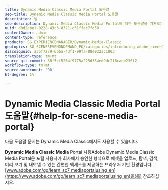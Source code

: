 ```yaml
---
title: Dynamic Media Classic Media Portal 도움말
seo-title: Dynamic Media Classic Media Portal 도움말
description: 널
seo-description: Dynamic Media Classic Media Portal에 대한 도움말을 가져오는 방법을 알아봅니다.
uuid: d8d2ebe1-0228-43c3-8321-c51ffac7fd58
contentOwner: admin
content-type: reference
products: SG_EXPERIENCEMANAGER/Dynamic-Media-Classic
geptopics: SG_SCENESEVENONDEMAND_PK/categories/introducing_adobe_scene7
discoiquuid: a55f7279-6bba-43f1-99fa-88e922ac1803
translation-type: tm+mt
source-git-commit: 38f5cf5264f9775a225d354ed9dc2f6caee236f2
workflow-type: tm+mt
source-wordcount: '90'
ht-degree: 1%

---
```



# Dynamic Media Classic Media Portal 도움말{#help-for-scene-media-portal}

다음 도움말 문서는 Dynamic Media Classic에서도 사용할 수 있습니다.

**Dynamic Media Classic Media** Portal 사용Adobe Dynamic Media Classic Media Portal은 포털 사용자가 회사에서 승인한 형식으로 에셋을 업로드, 탐색, 검색, 미리 보기 및 내보낼 수 있는 간편한 액세스를 제공하는 브라우저 기반 환경입니다. [www.adobe.com/go/learn_sc7_mediaportalusing_en](https://www.adobe.com/go/learn_sc7_mediaportalusing_en)을(를) 참조하십시오.
